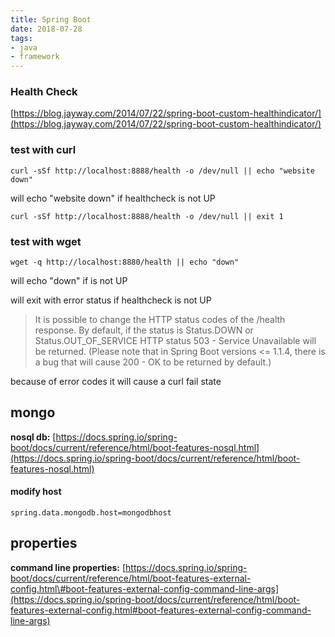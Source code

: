 ```yaml
---
title: Spring Boot
date: 2018-07-28
tags:
- java
- framework
---
```


### Health Check

[https://blog.jayway.com/2014/07/22/spring-boot-custom-healthindicator/](https://blog.jayway.com/2014/07/22/spring-boot-custom-healthindicator/)

### test with curl

`curl -sSf http://localhost:8888/health -o /dev/null || echo "website down"`

will echo "website down" if healthcheck is not UP

`curl -sSf http://localhost:8888/health -o /dev/null || exit 1`

### test with wget

`wget -q http://localhost:8880/health || echo "down"`

will echo "down" if is not UP

will exit with error status if healthcheck is not UP

> It is possible to change the HTTP status codes of the /health response. By default, if the status is Status.DOWN or Status.OUT\_OF\_SERVICE HTTP status 503 - Service Unavailable will be returned. \(Please note that in Spring Boot versions &lt;= 1.1.4, there is a bug that will cause 200 - OK to be returned by default.\)

because of error codes it will cause a curl fail state

## mongo

**nosql db:** [https://docs.spring.io/spring-boot/docs/current/reference/html/boot-features-nosql.html](https://docs.spring.io/spring-boot/docs/current/reference/html/boot-features-nosql.html)

#### modify host

```text
spring.data.mongodb.host=mongodbhost
```

## properties

**command line properties:** [https://docs.spring.io/spring-boot/docs/current/reference/html/boot-features-external-config.html\#boot-features-external-config-command-line-args](https://docs.spring.io/spring-boot/docs/current/reference/html/boot-features-external-config.html#boot-features-external-config-command-line-args)

